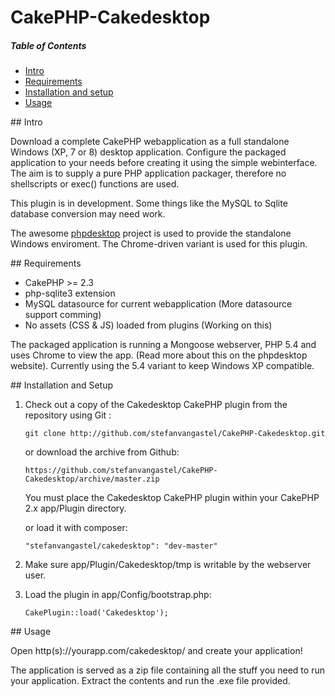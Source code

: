 CakePHP-Cakedesktop
==================

##### Table of Contents  
* [Intro](#intro)  
* [Requirements](#requirements)  
* [Installation and setup](#installation)  
* [Usage](#usage) 

<a name="intro"/>
## Intro

Download a complete CakePHP webapplication as a full standalone Windows (XP, 7 or 8) desktop application. Configure the packaged application to your needs before creating it using the simple webinterface. The aim is to supply a pure PHP application packager, therefore no shellscripts or exec() functions are used.

This plugin is in development. Some things like the MySQL to Sqlite database conversion may need work.

The awesome [phpdesktop](https://code.google.com/p/phpdesktop/) project is used to provide the standalone Windows enviroment. The Chrome-driven variant is used for this plugin.

<a name="requirements"/>
## Requirements

 * CakePHP >= 2.3
 * php-sqlite3 extension
 * MySQL datasource for current webapplication (More datasource support comming)
 * No assets (CSS & JS) loaded from plugins (Working on this)

The packaged application is running a Mongoose webserver, PHP 5.4 and uses Chrome to view the app. (Read more about this on the phpdesktop website). Currently using the 5.4 variant to keep Windows XP compatible.

<a name="installation"/>
## Installation and Setup

1. Check out a copy of the Cakedesktop CakePHP plugin from the repository using Git :

	`git clone http://github.com/stefanvangastel/CakePHP-Cakedesktop.git`

	or download the archive from Github: 

	`https://github.com/stefanvangastel/CakePHP-Cakedesktop/archive/master.zip`

	You must place the Cakedesktop CakePHP plugin within your CakePHP 2.x app/Plugin directory.
	
	or load it with composer:
	
	`"stefanvangastel/cakedesktop": "dev-master"`

2. Make sure app/Plugin/Cakedesktop/tmp is writable by the webserver user.

3. Load the plugin in app/Config/bootstrap.php:

	`CakePlugin::load('Cakedesktop');`

<a name="usage"/>
## Usage

Open http(s)://yourapp.com/cakedesktop/ and create your application!

The application is served as a zip file containing all the stuff you need to run your application. Extract the contents and run the .exe file provided.

